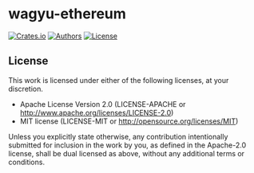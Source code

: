 # wagyu-ethereum

[![Crates.io](https://img.shields.io/crates/v/wagyu-ethereum.svg?color=neon)](https://crates.io/crates/wagyu-ethereum)
[![Authors](https://img.shields.io/badge/authors-Aleo-orange.svg)](../AUTHORS)
[![License](https://img.shields.io/badge/license-MIT/Apache--2.0-blue.svg)](./LICENSE-MIT)

## License

This work is licensed under either of the following licenses, at your discretion.

- Apache License Version 2.0 (LICENSE-APACHE or http://www.apache.org/licenses/LICENSE-2.0)
- MIT license (LICENSE-MIT or http://opensource.org/licenses/MIT)

Unless you explicitly state otherwise, any contribution intentionally submitted for inclusion in the work by you,
as defined in the Apache-2.0 license, shall be dual licensed as above, without any additional terms or conditions.
